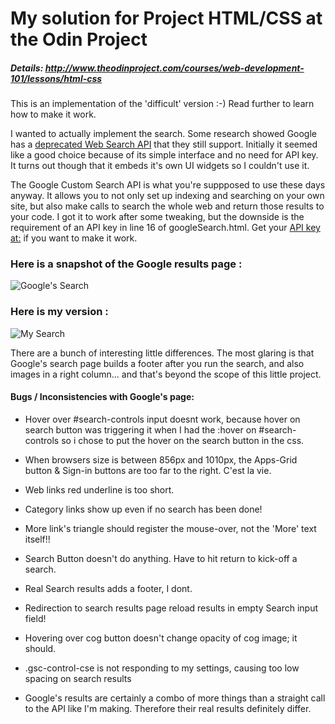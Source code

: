 # My solution for Project HTML/CSS at the Odin Project

##### Details:  http://www.theodinproject.com/courses/web-development-101/lessons/html-css

This is an implementation of the 'difficult' version :-)   Read further to learn how to make it work.

I wanted to actually implement the search.  Some research showed Google has a [deprecated Web Search API](https://developers.google.com/web-search/) that they still support.  Initially it seemed like a good choice because of its simple interface and no need for API key.  It turns out though that it embeds it's own UI widgets so I couldn't use it.

The Google Custom Search API is what you're suppposed to use these days anyway.  It allows you to not only set up indexing and searching on your own site, but also make calls to search the whole web and return those results to your code.  I got it to work after some tweaking, but the downside is the requirement of an API key in line 16 of googleSearch.html.  Get your [API key at:](https://developers.google.com/custom-search/docs/tutorial/creatingcse) if you want to make it work.


### Here is a snapshot of the Google results page : 
![Google's Search](http://res.cloudinary.com/techblogpics/image/upload/v1393145445/screenshot-googleSearch_xnn5bt.jpg)

### Here is my version : 
![My Search](http://res.cloudinary.com/techblogpics/image/upload/v1393145445/screenshot-my-googleSearch_gfpb5p.jpg)

There are a bunch of interesting little differences.  The most glaring is that Google's search page builds a footer after you run the search, and also images in a right column... and that's beyond the scope of this little project.


#### Bugs / Inconsistencies with Google's page:
* Hover over #search-controls input doesnt work, 
	because hover on search button was triggering it when I had the :hover on #search-controls
	so i chose to put the hover on the search button in the css.

* When browsers size is between 856px and 1010px, the Apps-Grid button & Sign-in buttons
	are too far to the right.  C'est la vie.

* Web links red underline is too short.

* Category links show up even if no search has been done!

* More link's triangle should register the mouse-over, not the 'More' text itself!!

* Search Button doesn't do anything.  Have to hit return to kick-off a search.

* Real Search results adds a footer, I dont.

* Redirection to search results page reload results in empty Search input field!

* Hovering over cog button doesn't change opacity of cog image; it should.

* .gsc-control-cse is not responding to my settings, causing too low spacing on search results

* Google's results are certainly a combo of more things than a straight call to the API like I'm making.  Therefore their real results definitely differ.


